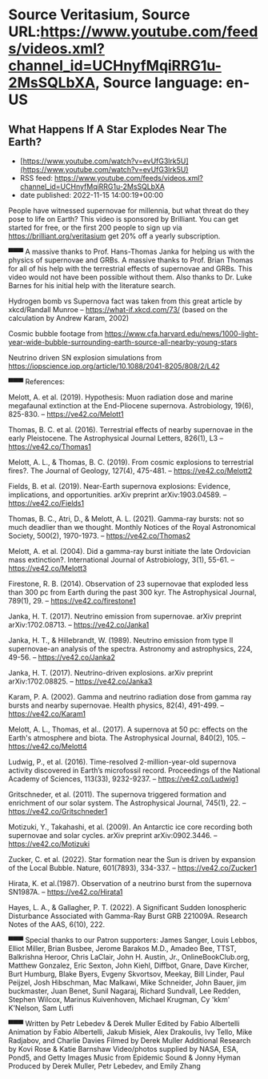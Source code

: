 # Source Veritasium, Source URL:https://www.youtube.com/feeds/videos.xml?channel_id=UCHnyfMqiRRG1u-2MsSQLbXA, Source language: en-US

## What Happens If A Star Explodes Near The Earth?
 - [https://www.youtube.com/watch?v=evUfG3lrk5U](https://www.youtube.com/watch?v=evUfG3lrk5U)
 - RSS feed: https://www.youtube.com/feeds/videos.xml?channel_id=UCHnyfMqiRRG1u-2MsSQLbXA
 - date published: 2022-11-15 14:00:19+00:00

People have witnessed supernovae for millennia, but what threat do they pose to life on Earth? This video is sponsored by Brilliant. You can get started for free, or the first 200 people to sign up via https://brilliant.org/veritasium get 20% off a yearly subscription. 

▀▀▀
A massive thanks to Prof. Hans-Thomas Janka for helping us with the physics of supernovae and GRBs. A massive thanks to Prof. Brian Thomas for all of his help with the terrestrial effects of supernovae and GRBs. This video would not have been possible without them. Also thanks to Dr. Luke Barnes for his initial help with the literature search.

Hydrogen bomb vs Supernova fact was taken from this great article by xkcd/Randall Munroe – https://what-if.xkcd.com/73/ (based on the calculation by Andrew Karam, 2002)

Cosmic bubble footage from
https://www.cfa.harvard.edu/news/1000-light-year-wide-bubble-surrounding-earth-source-all-nearby-young-stars

Neutrino driven SN explosion simulations from https://iopscience.iop.org/article/10.1088/2041-8205/808/2/L42

▀▀▀
References:

Melott, A. et al. (2019). Hypothesis: Muon radiation dose and marine megafaunal extinction at the End-Pliocene supernova. Astrobiology, 19(6), 825-830. – https://ve42.co/Melott1

Thomas, B. C. et al. (2016). Terrestrial effects of nearby supernovae in the early Pleistocene. The Astrophysical Journal Letters, 826(1), L3 – https://ve42.co/Thomas1

Melott, A. L., & Thomas, B. C. (2019). From cosmic explosions to terrestrial fires?. The Journal of Geology, 127(4), 475-481. – https://ve42.co/Melott2

Fields, B. et al. (2019). Near-Earth supernova explosions: Evidence, implications, and opportunities. arXiv preprint arXiv:1903.04589. – https://ve42.co/Fields1

Thomas, B. C., Atri, D., & Melott, A. L. (2021). Gamma-ray bursts: not so much deadlier than we thought. Monthly Notices of the Royal Astronomical Society, 500(2), 1970-1973. – https://ve42.co/Thomas2

Melott, A. et al. (2004). Did a gamma-ray burst initiate the late Ordovician mass extinction?. International Journal of Astrobiology, 3(1), 55-61. – https://ve42.co/Melott3

Firestone, R. B. (2014). Observation of 23 supernovae that exploded less than 300 pc from Earth during the past 300 kyr. The Astrophysical Journal, 789(1), 29. – https://ve42.co/firestone1

Janka, H. T. (2017). Neutrino emission from supernovae. arXiv preprint arXiv:1702.08713. – https://ve42.co/Janka1

Janka, H. T., & Hillebrandt, W. (1989). Neutrino emission from type II supernovae-an analysis of the spectra. Astronomy and astrophysics, 224, 49-56. – https://ve42.co/Janka2

Janka, H. T. (2017). Neutrino-driven explosions. arXiv preprint arXiv:1702.08825. – https://ve42.co/Janka3

Karam, P. A. (2002). Gamma and neutrino radiation dose from gamma ray bursts and nearby supernovae. Health physics, 82(4), 491-499. – https://ve42.co/Karam1

Melott, A. L., Thomas, et al.. (2017). A supernova at 50 pc: effects on the Earth's atmosphere and biota. The Astrophysical Journal, 840(2), 105. – https://ve42.co/Melott4

Ludwig, P., et al. (2016). Time-resolved 2-million-year-old supernova activity discovered in Earth’s microfossil record. Proceedings of the National Academy of Sciences, 113(33), 9232-9237. – https://ve42.co/Ludwig1

Gritschneder, et al. (2011). The supernova triggered formation and enrichment of our solar system. The Astrophysical Journal, 745(1), 22. – https://ve42.co/Gritschneder1

Motizuki, Y., Takahashi, et al. (2009). An Antarctic ice core recording both supernovae and solar cycles. arXiv preprint arXiv:0902.3446. – https://ve42.co/Motizuki

Zucker, C. et al. (2022). Star formation near the Sun is driven by expansion of the Local Bubble. Nature, 601(7893), 334-337. – https://ve42.co/Zucker1

Hirata, K. et al.(1987). Observation of a neutrino burst from the supernova SN1987A. – https://ve42.co/Hirata1

Hayes, L. A., & Gallagher, P. T. (2022). A Significant Sudden Ionospheric Disturbance Associated with Gamma-Ray Burst GRB 221009A. Research Notes of the AAS, 6(10), 222.

▀▀▀
Special thanks to our Patron supporters:
James Sanger, Louis Lebbos, Elliot Miller, Brian Busbee, Jerome Barakos M.D., Amadeo Bee, TTST, Balkrishna Heroor, Chris LaClair, John H. Austin, Jr., OnlineBookClub.org, Matthew Gonzalez, Eric Sexton, John Kiehl, Diffbot, Gnare, Dave Kircher, Burt Humburg, Blake Byers, Evgeny Skvortsov, Meekay, Bill Linder, Paul Peijzel, Josh Hibschman, Mac Malkawi, Mike Schneider, John Bauer, jim buckmaster, Juan Benet, Sunil Nagaraj, Richard Sundvall, Lee Redden, Stephen Wilcox, Marinus Kuivenhoven, Michael Krugman, Cy 'kkm' K'Nelson, Sam Lutfi

▀▀▀
Written by Petr Lebedev & Derek Muller
Edited by Fabio Albertelli
Animation by Fabio Albertelli, Jakub Misiek, Alex Drakoulis, Ivy Tello, Mike Radjabov, and Charlie Davies
Filmed by Derek Muller
Additional Research by Kovi Rose & Katie Barnshaw
Video/photos supplied by NASA, ESA, Pond5, and Getty Images
Music from Epidemic Sound & Jonny Hyman
Produced by Derek Muller, Petr Lebedev, and Emily Zhang
